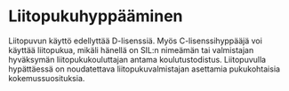 Liitopukuhyppääminen
===

Liitopuvun käyttö edellyttää D-lisenssiä. Myös C-lisenssihyppääjä voi käyttää liitopukua, mikäli hänellä on SIL:n nimeämän tai valmistajan hyväksymän liitopukukouluttajan antama koulutustodistus. Liitopuvulla hypättäessä on noudatettava liitopukuvalmistajan asettamia pukukohtaisia kokemussuosituksia.
